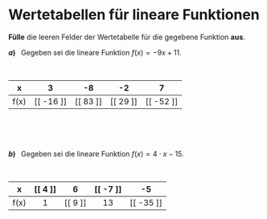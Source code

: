 <!--
version:  0.0.1

language: de

@style
input {
    text-align: center;
}

.flex-container {
    display: flex;
    flex-wrap: wrap;
    align-items: stretch;
    gap: 20px;
}

.flex-child {
    flex: 1;
    min-width: 350px;
    margin-right: 20px;
}

@media (max-width: 400px) {
    .flex-child {
        flex: 100%;
        margin-right: 0;
    }
}
@end

formula: \carry   \textcolor{red}{\scriptsize #1}
formula: \digit   \rlap{\carry{#1}}\phantom{#2}#2
formula: \permil  \text{‰}

import: https://raw.githubusercontent.com/LiaTemplates/Tikz-Jax/main/README.md

script: https://cdn.jsdelivr.net/gh/LiaTemplates/Tikz-Jax@main/dist/index.js


tags: lineare Funktionen, negative Zahlen, leicht, niedrig, Angeben

comment: Fülle Wertetabellen für lineare Funktionen aus. Achte auf die Vorzeichen.

author: Martin Lommatzsch

-->




# Wertetabellen für lineare Funktionen



**Fülle** die leeren Felder der Wertetabelle für die gegebene Funktion **aus**.



<section class="flex-container">

<div class="flex-child">

__$a)\;\;$__ Gegeben sei die lineare Funktion $f(x) = -9 x + 11$. 

<br>

|   x   |    3      |     -8    |    -2     |    7      |
| :---: | :-------: | :-------: | :-------: | :-------: |
|  f(x) | [[ -16 ]] | [[ 83  ]] | [[ 29  ]] | [[ -52 ]] |

<br>
<br>
<br>

</div>


<div class="flex-child">

__$b)\;\;$__ Gegeben sei die lineare Funktion $f(x) = 4 \cdot x - 15$. 

<br>

|   x   | [[  4  ]] |     6     | [[  -7 ]] |     -5    |
| :---: | :-------: | :-------: | :-------: | :-------: |
|  f(x) |     1     | [[  9  ]] |    13     | [[ -35 ]] |

<br>
<br>
<br>

</div>

</section>